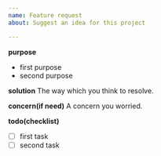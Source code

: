 ```yaml
---
name: Feature request
about: Suggest an idea for this project

---
```


**purpose**
- first purpose
- second purpose

**solution**
The way which you think to resolve.

**concern(if need)**
A concern you worried.

**todo(checklist)**
- [ ] first task
- [ ] second task
